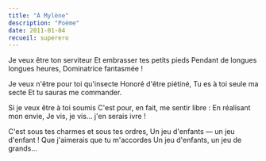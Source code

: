 ```yaml
---
title: "À Mylène"
description: "Poème"
date: 2011-01-04
recueil: superero
---
```


Je veux être ton serviteur
Et embrasser tes petits pieds
Pendant de longues longues heures,
Dominatrice fantasmée !

Je veux n'être pour toi qu'insecte
Honoré d'être piétiné,
Tu es à toi seule ma secte
Et tu sauras me commander.

Si je veux être à toi soumis
C'est pour, en fait, me sentir libre :
En réalisant mon envie,
Je vis, je vis... j'en serais ivre !

C'est sous tes charmes et sous tes ordres,
Un jeu d'enfants — un jeu d'enfant !
Que j'aimerais que tu m'accordes
Un jeu d'enfants, un jeu de grands...
